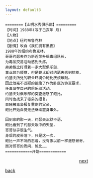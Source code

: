 ```yaml
---
layout: default3
---
```




```
========【山明水秀俱乐部】=========
【时间】1988年(写于己亥年 月)
【人物】
【地点】纽约布鲁克林
【剧情】改自《我们拥有黑夜》
1988年的纽约布鲁克林，
哥哥约瑟夫作为新近荣升缉毒组队长，
为毒品交易活动感到头疼。
弟弟鲍比打理着一家大型俱乐部，
事业颇为顺意，但是鲍比却对约瑟夫感到抗拒，
约瑟夫所处的职业环境令鲍比厌烦难耐。
因此他毫不迟疑的拒绝了作为卧底的协查要求，
任毒枭在自己的俱乐部活动。
约瑟夫对俱乐部的突查激怒了鲍比，
同时也找来了毒枭的报复。
目睹被毒枭报复重伤的父亲，
鲍比开始自觉无法继续置身事外。

回到家的那一天，约瑟夫沉默不语，
鲍比看到了约瑟夫眼中的失望，
哥哥似乎很生气。
身后的皮带落下，只是这一次，
鲍比一声不吭的忍着，没有像以前一样激怒哥哥，
面对哥哥的质问，鲍比……
============开始============
```





<p style="text-align:center"><a href="./dx-csj1.html">next</a></p>

[back](./my-page.html)
